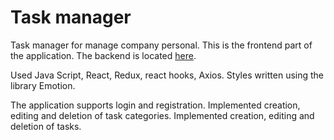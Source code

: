 # Task manager

Task manager for manage company personal.
This is the frontend part of the application. The backend is located [here](https://github.com/Svitlana-Lazurenko/task-manager-backend).

Used Java Script, React, Redux, react hooks, Axios. Styles written using the library Emotion.

The application supports login and registration.
Implemented creation, editing and deletion of task categories.
Implemented creation, editing and deletion of tasks.

